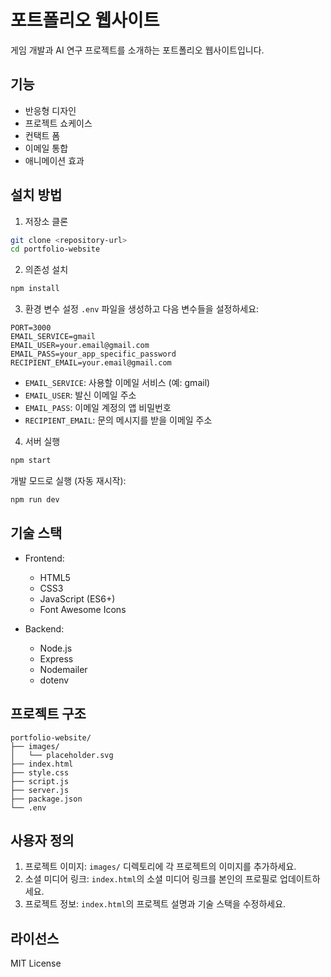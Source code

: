 # 포트폴리오 웹사이트

게임 개발과 AI 연구 프로젝트를 소개하는 포트폴리오 웹사이트입니다.

## 기능

- 반응형 디자인
- 프로젝트 쇼케이스
- 컨택트 폼
- 이메일 통합
- 애니메이션 효과

## 설치 방법

1. 저장소 클론
```bash
git clone <repository-url>
cd portfolio-website
```

2. 의존성 설치
```bash
npm install
```

3. 환경 변수 설정
`.env` 파일을 생성하고 다음 변수들을 설정하세요:
```
PORT=3000
EMAIL_SERVICE=gmail
EMAIL_USER=your.email@gmail.com
EMAIL_PASS=your_app_specific_password
RECIPIENT_EMAIL=your.email@gmail.com
```

- `EMAIL_SERVICE`: 사용할 이메일 서비스 (예: gmail)
- `EMAIL_USER`: 발신 이메일 주소
- `EMAIL_PASS`: 이메일 계정의 앱 비밀번호
- `RECIPIENT_EMAIL`: 문의 메시지를 받을 이메일 주소

4. 서버 실행
```bash
npm start
```

개발 모드로 실행 (자동 재시작):
```bash
npm run dev
```

## 기술 스택

- Frontend:
  - HTML5
  - CSS3
  - JavaScript (ES6+)
  - Font Awesome Icons

- Backend:
  - Node.js
  - Express
  - Nodemailer
  - dotenv

## 프로젝트 구조

```
portfolio-website/
├── images/
│   └── placeholder.svg
├── index.html
├── style.css
├── script.js
├── server.js
├── package.json
└── .env
```

## 사용자 정의

1. 프로젝트 이미지: `images/` 디렉토리에 각 프로젝트의 이미지를 추가하세요.
2. 소셜 미디어 링크: `index.html`의 소셜 미디어 링크를 본인의 프로필로 업데이트하세요.
3. 프로젝트 정보: `index.html`의 프로젝트 설명과 기술 스택을 수정하세요.

## 라이선스

MIT License 
